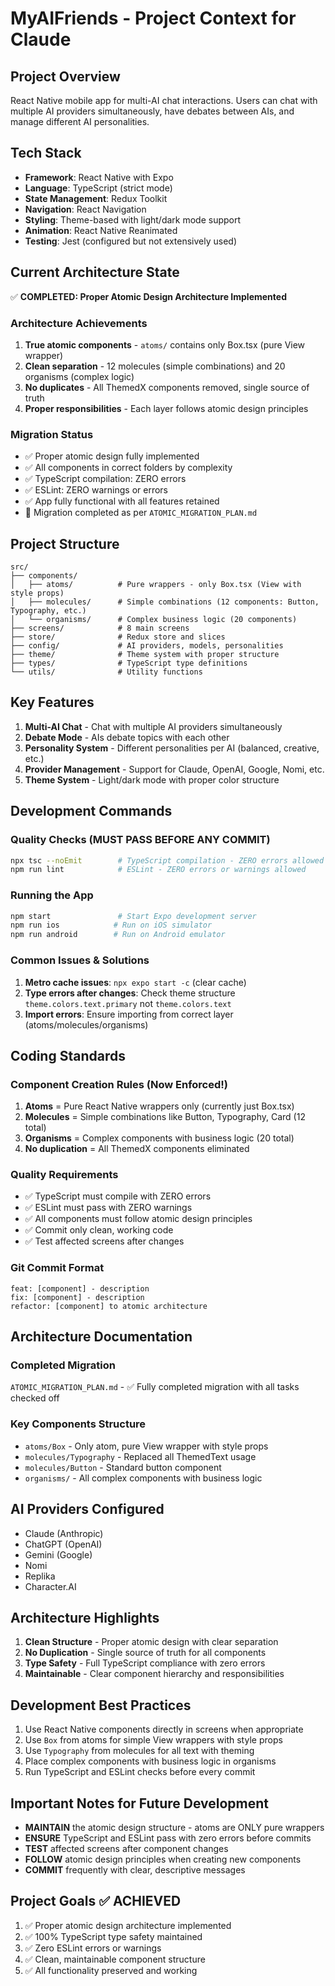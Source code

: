 # MyAIFriends - Project Context for Claude

## Project Overview
React Native mobile app for multi-AI chat interactions. Users can chat with multiple AI providers simultaneously, have debates between AIs, and manage different AI personalities.

## Tech Stack
- **Framework**: React Native with Expo
- **Language**: TypeScript (strict mode)
- **State Management**: Redux Toolkit
- **Navigation**: React Navigation
- **Styling**: Theme-based with light/dark mode support
- **Animation**: React Native Reanimated
- **Testing**: Jest (configured but not extensively used)

## Current Architecture State
✅ **COMPLETED: Proper Atomic Design Architecture Implemented**

### Architecture Achievements
1. **True atomic components** - `atoms/` contains only Box.tsx (pure View wrapper)
2. **Clean separation** - 12 molecules (simple combinations) and 20 organisms (complex logic)
3. **No duplicates** - All ThemedX components removed, single source of truth
4. **Proper responsibilities** - Each layer follows atomic design principles

### Migration Status
- ✅ Proper atomic design fully implemented
- ✅ All components in correct folders by complexity
- ✅ TypeScript compilation: ZERO errors
- ✅ ESLint: ZERO warnings or errors
- ✅ App fully functional with all features retained
- 📄 Migration completed as per `ATOMIC_MIGRATION_PLAN.md`

## Project Structure
```
src/
├── components/
│   ├── atoms/          # Pure wrappers - only Box.tsx (View with style props)
│   ├── molecules/      # Simple combinations (12 components: Button, Typography, etc.)
│   └── organisms/      # Complex business logic (20 components)
├── screens/            # 8 main screens
├── store/              # Redux store and slices
├── config/             # AI providers, models, personalities
├── theme/              # Theme system with proper structure
├── types/              # TypeScript type definitions
└── utils/              # Utility functions
```

## Key Features
1. **Multi-AI Chat** - Chat with multiple AI providers simultaneously
2. **Debate Mode** - AIs debate topics with each other
3. **Personality System** - Different personalities per AI (balanced, creative, etc.)
4. **Provider Management** - Support for Claude, OpenAI, Google, Nomi, etc.
5. **Theme System** - Light/dark mode with proper color structure

## Development Commands

### Quality Checks (MUST PASS BEFORE ANY COMMIT)
```bash
npx tsc --noEmit        # TypeScript compilation - ZERO errors allowed
npm run lint            # ESLint - ZERO errors or warnings allowed
```

### Running the App
```bash
npm start               # Start Expo development server
npm run ios            # Run on iOS simulator
npm run android        # Run on Android emulator
```

### Common Issues & Solutions
1. **Metro cache issues**: `npx expo start -c` (clear cache)
2. **Type errors after changes**: Check theme structure `theme.colors.text.primary` not `theme.colors.text`
3. **Import errors**: Ensure importing from correct layer (atoms/molecules/organisms)

## Coding Standards

### Component Creation Rules (Now Enforced!)
1. **Atoms** = Pure React Native wrappers only (currently just Box.tsx)
2. **Molecules** = Simple combinations like Button, Typography, Card (12 total)
3. **Organisms** = Complex components with business logic (20 total)
4. **No duplication** = All ThemedX components eliminated

### Quality Requirements
- ✅ TypeScript must compile with ZERO errors
- ✅ ESLint must pass with ZERO warnings  
- ✅ All components must follow atomic design principles
- ✅ Commit only clean, working code
- ✅ Test affected screens after changes

### Git Commit Format
```
feat: [component] - description
fix: [component] - description  
refactor: [component] to atomic architecture
```

## Architecture Documentation

### Completed Migration
`ATOMIC_MIGRATION_PLAN.md` - ✅ Fully completed migration with all tasks checked off

### Key Components Structure
- `atoms/Box` - Only atom, pure View wrapper with style props
- `molecules/Typography` - Replaced all ThemedText usage
- `molecules/Button` - Standard button component
- `organisms/` - All complex components with business logic

## AI Providers Configured
- Claude (Anthropic)
- ChatGPT (OpenAI)
- Gemini (Google)
- Nomi
- Replika
- Character.AI

## Architecture Highlights
1. **Clean Structure** - Proper atomic design with clear separation
2. **No Duplication** - Single source of truth for all components
3. **Type Safety** - Full TypeScript compliance with zero errors
4. **Maintainable** - Clear component hierarchy and responsibilities

## Development Best Practices
1. Use React Native components directly in screens when appropriate
2. Use `Box` from atoms for simple View wrappers with style props
3. Use `Typography` from molecules for all text with theming
4. Place complex components with business logic in organisms
5. Run TypeScript and ESLint checks before every commit

## Important Notes for Future Development
- **MAINTAIN** the atomic design structure - atoms are ONLY pure wrappers
- **ENSURE** TypeScript and ESLint pass with zero errors before commits
- **TEST** affected screens after component changes
- **FOLLOW** atomic design principles when creating new components
- **COMMIT** frequently with clear, descriptive messages

## Project Goals ✅ ACHIEVED
1. ✅ Proper atomic design architecture implemented
2. ✅ 100% TypeScript type safety maintained
3. ✅ Zero ESLint errors or warnings
4. ✅ Clean, maintainable component structure
5. ✅ All functionality preserved and working